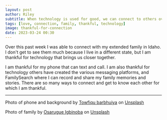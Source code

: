 ```yaml
---
layout: post
author: Riley
subtitle: When technology is used for good, we can connect to others over long distances.
tags: [love, connection, family, thankful, technology]
image: thankful-for-connection
date: 2023-03-24 00:30
---
```


Over this past week I was able to connect with my extended family in Idaho. I don't get to see them much because I live in a different state, but I am thankful for technology that brings us closer together.

I am thankful for my phone that can text and call. I am also thankful for technology others have created the various messaging platforms, and FamilySearch where I can record and share my family memories and stories. There are so many ways to connect and get to know each other for which I am thankful.

***

Photo of phone and background by [Towfiqu barbhuiya](https://unsplash.com/@towfiqu999999?utm_source=unsplash&utm_medium=referral&utm_content=creditCopyText) on [Unsplash](https://unsplash.com/photos/rPiRUrKPY_o?utm_source=unsplash&utm_medium=referral&utm_content=creditCopyText)

Photo of family by [Osarugue Igbinoba](https://unsplash.com/es/@osarugue?utm_source=unsplash&utm_medium=referral&utm_content=creditCopyText) on [Unsplash](https://unsplash.com/images/people/family?utm_source=unsplash&utm_medium=referral&utm_content=creditCopyText)
  
